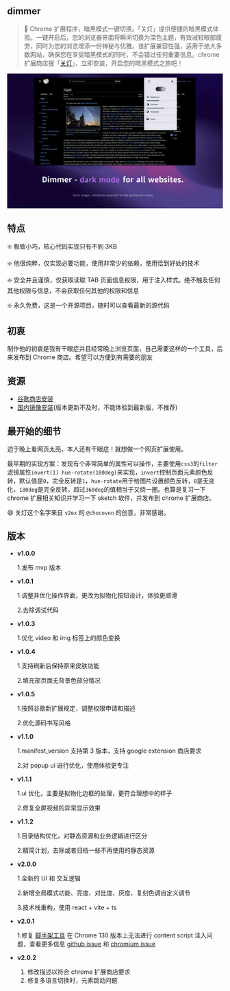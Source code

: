 ## dimmer

> 👋 Chrome 扩展程序，暗黑模式一键切换。「关灯」提供便捷的暗黑模式体验。一键开启后，您的浏览器界面将瞬间切换为深色主题，有效减轻眼部疲劳，同时为您的浏览增添一份神秘与优雅。该扩展兼容性强，适用于绝大多数网站，确保您在享受暗黑模式的同时，不会错过任何重要信息。chrome 扩展商店搜「[关灯](https://chromewebstore.google.com/detail/lights-off%E5%85%B3%E7%81%AF/dnidbhhpcjgffjophhebfelbcnonoclh)」，立即安装，开启您的暗黑模式之旅吧！

<div style='display: flex;align-items: center;justify-content: center;'><img width='800px' src='./readme/imgs/intro-2.jpg' style='border: 1px solid transparent;' alt='example'/></div>

## 特点

❇️ 极致小巧，核心代码实现只有不到 3KB <br/>

❇️ 他很纯粹，仅实现必要功能，使用非常少的依赖，使用恰到好处的技术 <br/>

❇️ 安全并且谨慎，仅获取读取 TAB 页面信息权限，用于注入样式。绝不触及任何其他权限与信息，不会获取任何其他的权限和信息 <br/>

❇️ 永久免费，这是一个开源项目，随时可以查看最新的源代码 <br/>

## 初衷

制作他的初衷是我有干眼症并且经常晚上浏览页面，自己需要这样的一个工具，后来发布到 Chrome 商店。希望可以方便到有需要的朋友 <br/>

## 资源

- [谷歌商店安装](https://chromewebstore.google.com/detail/lights-off%E5%85%B3%E7%81%AF/dnidbhhpcjgffjophhebfelbcnonoclh)
- [国内镜像安装](https://www.ilovechrome.com/extension/dnidbhhpcjgffjophhebfelbcnonoclh)(版本更新不及时，不能体验到最新版，不推荐)

## 最开始的细节

迫于晚上看网页太亮，本人还有干眼症！就想做一个网页扩展使用。

最早期的实现方案：发现有个非常简单的属性可以操作，主要使用`css3`的`filter`滤镜属性`invert(1) hue-rotate(180deg)`来实现，`invert`控制页面元素颜色反转，默认值是`0`，完全反转是`1`，`hue-rotate`用于给图片设置颜色反转，`0`是无变化，`180deg`是完全反转，超过`360deg`的值相当于又绕一圈。也算是复习一下 chrome 扩展相关知识并学习一下 sketch 软件，并发布到 chrome 扩展商店。

😄 关灯这个名字来自 `v2ex` 的 `@chocovon` 的创意，非常感谢。

## 版本

- **v1.0.0**

  1.发布 mvp 版本

- **v1.0.1**

  1.调整并优化操作界面，更改为拟物化按钮设计，体验更顺滑

  2.去除调试代码

- **v1.0.3**

  1.优化 video 和 img 标签上的颜色变换

- **v1.0.4**

  1.支持刷新后保持原来皮肤功能

  2.填充部页面无背景色部分情况

- **v1.0.5**

  1.按照谷歌新扩展规定，调整权限申请和描述

  2.优化源码书写风格

- **v1.1.0**

  1.manifest_version 支持第 3 版本，支持 google extension 商店要求

  2.对 popup ui 进行优化，使用体验更专注

- **v1.1.1**

  1.ui 优化，主要是拟物化边框的处理，更符合理想中的样子

  2.修复全屏视频的异常显示效果

- **v1.1.2**

  1.目录结构优化，对静态资源和业务逻辑进行区分

  2.精简计划，去除或者归档一些不再使用的静态资源

- **v2.0.0**

  1.全新的 UI 和 交互逻辑

  2.新增全局模式功能、亮度、对比度、灰度、复刻色调自定义调节

  3.技术栈重构，使用 react + vite + ts

- **v2.0.1**

  1.修复 [脚手架工具](https://github.com/guocaoyi/create-chrome-ext) 在 Chrome 130 版本上无法进行 content script 注入问题，查看更多信息 [github issue](https://github.com/crxjs/chrome-extension-tools/issues/918) 和 [chromium issue](https://issues.chromium.org/issues/363027634?pli=1)
  
- **v2.0.2**

  1. 修改描述以符合 chrome 扩展商店要求
  2. 修复多语言切换时，元素跳动问题
